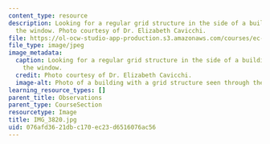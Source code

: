 ```yaml
---
content_type: resource
description: Looking for a regular grid structure in the side of a building seen out
  the window. Photo courtesy of Dr. Elizabeth Cavicchi.
file: https://ol-ocw-studio-app-production.s3.amazonaws.com/courses/ec-050-recreate-experiments-from-history-inform-the-future-from-the-past-galileo-january-iap-2010/076afd3621dbc170ec23d6516076ac56_IMG_3820.jpg
file_type: image/jpeg
image_metadata:
  caption: Looking for a regular grid structure in the side of a building seen out
    the window.
  credit: Photo courtesy of Dr. Elizabeth Cavicchi.
  image-alt: Photo of a building with a grid structure seen through the window.
learning_resource_types: []
parent_title: Observations
parent_type: CourseSection
resourcetype: Image
title: IMG_3820.jpg
uid: 076afd36-21db-c170-ec23-d6516076ac56
---
```

